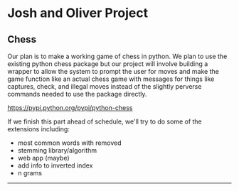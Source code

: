 # Josh and Oliver Project

## Chess
Our plan is to make a working game of chess in python. We plan to use the existing python chess package but our project will involve building a wrapper to allow the system to prompt the user for moves and make the game function like an actual chess game with messages for things like captures, check, and illegal moves instead of the slightly perverse commands needed to use the package directly.

https://pypi.python.org/pypi/python-chess

If we finish this part ahead of schedule, we'll try to do some of the extensions including:

- most common words with removed
- stemming library/algorithm
- web app (maybe)
- add info to inverted index
- n grams
---------
